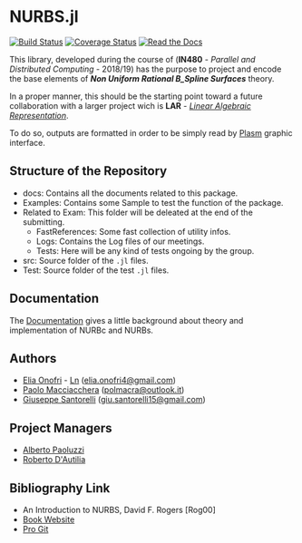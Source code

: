 # NURBS.jl
[![Build Status](https://travis-ci.org/eOnofri04/NURBS.jl.svg?branch=master)](https://travis-ci.org/eOnofri04/NURBS.jl)
[![Coverage Status](https://coveralls.io/repos/github/eOnofri04/NURBS.jl/badge.svg?branch=master)](https://coveralls.io/github/eOnofri04/NURBS.jl?branch=master)
[![Read the Docs](https://img.shields.io/readthedocs/pip.svg)](https://eOnofri04.github.io/NURBS.jl/)


This library, developed during the course of (**IN480** - _Parallel and Distributed Computing_ - 2018/19) has the purpose to project and encode the base elements of **_Non Uniform Rational B_Spline Surfaces_** theory.

In a proper manner, this should be the starting point toward a future collaboration with a larger project wich is **LAR** - [_Linear Algebraic Representation_](https://github.com/cvdlab/LinearAlgebraicRepresentation.jl).

To do so, outputs are formatted in order to be simply read by [Plasm](https://github.com/cvdlab/Plasm.jl) graphic interface.

## Structure of the Repository

 - docs: Contains all the documents related to this package.
 - Examples: Contains some Sample to test the function of the package.
 - Related to Exam: This folder will be deleated at the end of the submitting.
   - FastReferences: Some fast collection of utility infos.
   - Logs: Contains the Log files of our meetings.
   - Tests: Here will be any kind of tests ongoing by the group.
 - src: Source folder of the `.jl` files.
 - Test: Source folder of the test `.jl` files.

## Documentation

The [Documentation](https://eOnofri04.github.io/NURBS.jl/) gives a little background about theory and implementation of NURBc and NURBs.

## Authors
 - [Elia Onofri](https://github.com/eOnofri04) - [Ln](https://www.linkedin.com/in/elia-onofri-80b403173/) (elia.onofri4@gmail.com)
 - [Paolo Macciacchera](https://github.com/pmacciacchera) (polmacra@outlook.it)
 - [Giuseppe Santorelli](https://github.com/giusantorelli) (giu.santorelli15@gmail.com)

## Project Managers
 - [Alberto Paoluzzi](https://github.com/apaoluzzi)
 - [Roberto D'Autilia](https://github.com/rdautilia)
 
## Bibliography Link
 - An Introduction to NURBS, David F. Rogers [Rog00]
 - [Book Website](http://www.nar-associates.com/nurbs/)
 - [Pro Git](https://git-scm.com/book/en/v2)
